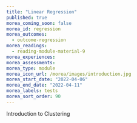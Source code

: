 ```yaml
---
title: "Linear Regression"
published: true
morea_coming_soon: false
morea_id: regression
morea_outcomes:
  - outcome-regression
morea_readings:
  - reading-module-material-9
morea_experiences:
morea_assessments:
morea_type: module
morea_icon_url: /morea/images/introduction.jpg
morea_start_date: "2022-04-06"
morea_end_date: "2022-04-11"
morea_labels: tests
morea_sort_order: 90
---
```


Introduction to Clustering
